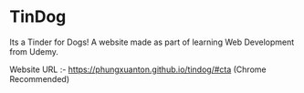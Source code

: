 # TinDog
Its a Tinder for Dogs!
A website made as part of learning Web Development from Udemy.

Website URL :- https://phungxuanton.github.io/tindog/#cta
(Chrome Recommended)
